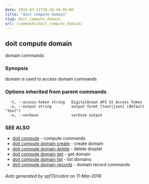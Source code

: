 ```yaml
---
date: 2016-03-11T10:34:44-05:00
title: "doit compute domain"
slug: doit_compute_domain
url: /commands/doit_compute_domain/
---
```

## doit compute domain

domain commands

### Synopsis


domain is used to access domain commands

### Options inherited from parent commands

```
  -t, --access-token string   DigitalOcean API V2 Access Token
  -o, --output string         output formt [text|json] (default "text")
  -v, --verbose               verbose output
```

### SEE ALSO
* [doit compute](/commands/doit_compute/)	 - compute commands
* [doit compute domain create](/commands/doit_compute_domain_create/)	 - create domain
* [doit compute domain delete](/commands/doit_compute_domain_delete/)	 - delete droplet
* [doit compute domain get](/commands/doit_compute_domain_get/)	 - get domain
* [doit compute domain list](/commands/doit_compute_domain_list/)	 - list domains
* [doit compute domain records](/commands/doit_compute_domain_records/)	 - domain record commands

###### Auto generated by spf13/cobra on 11-Mar-2016
